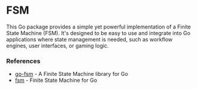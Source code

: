 # FSM

This Go package provides a simple yet powerful implementation of a Finite State Machine (FSM). 
It's designed to be easy to use and integrate into Go applications where state management is needed, 
such as workflow engines, user interfaces, or gaming logic.

### References

- [go-fsm](https://github.com/theckman/go-fsm/tree/master) - A Finite State Machine library for Go
- [fsm](https://github.com/looplab/fsm) - Finite State Machine for Go
